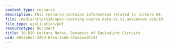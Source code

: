 ```yaml
---
content_type: resource
description: This resource contains information related to lecture 04.
file: /media/https%3A/open-learning-course-data-rc.s3.amazonaws.com/10-626-electrochemical-energy-systems-spring-2014/69e3e6e3329d67ea3ab057ea1eadfc87_MIT10_626S14_S11lec04.pdf
file_type: application/pdf
resourcetype: Document
title: 10.626 Lecture Notes, Dynamics of Equivalent Circuits
uid: 69e3e6e3-329d-67ea-3ab0-57ea1eadfc87
---
```

